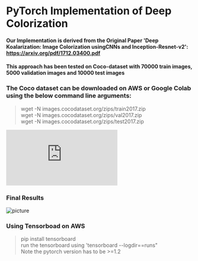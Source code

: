 # PyTorch Implementation of Deep Colorization
#### Our Implementation is derived from the Original Paper 'Deep Koalarization: Image Colorization usingCNNs and Inception-Resnet-v2': https://arxiv.org/pdf/1712.03400.pdf
#### This approach has been tested on Coco-dataset with 70000 train images, 5000 validation images and 10000 test images

### **The Coco dataset can be downloaded on AWS or Google Colab using the below command line arguments:**
>wget -N images.cocodataset.org/zips/train2017.zip<br />
>wget -N images.cocodataset.org/zips/val2017.zip<br />
>wget -N images.cocodataset.org/zips/test2017.zip<br />

![Final Report](https://github.com/ahemaesh/Deep-Image-Colorization/blob/master/iGan_DL_Project_Final_Report.pdf)

### Final Results
![picture](Final_Results.png)

### **Using Tensorboad on AWS**
> pip install tensorboard <br />
> run the tensorboard using 'tensorboard --logdir==runs" <br />
> Note the pytorch version has to be >=1.2 <br />


